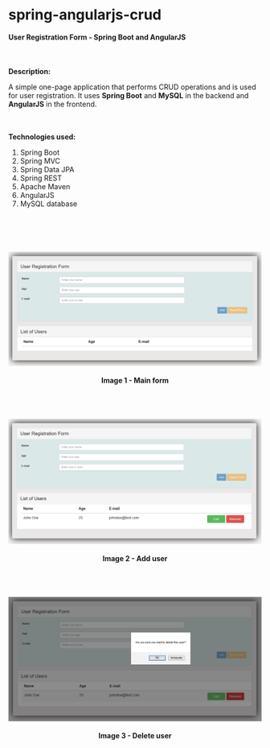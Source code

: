 # spring-angularjs-crud
<b>User Registration Form - Spring Boot and AngularJS</b>
<br><br>
<br><br>
<b>Description:</b>

A simple one-page application that performs CRUD operations and is used for user registration.
It uses <b>Spring Boot</b> and <b>MySQL</b> in the backend and <b>AngularJS</b> in the frontend.

<br><br>
<b>Technologies used:</b>
<br>
<ol>
	<li>Spring Boot</li>
	<li>Spring MVC</li>
	<li>Spring Data JPA</li>
	<li>Spring REST</li>
	<li>Apache Maven</li>
	<li>AngularJS</li>
	<li>MySQL database</li>
</ol>

# 

<br><br>
<div align="center">
	<kbd><img src="./images/01.main-form.png" width="650" /></kbd>
	<br><br>
	<b>Image 1 - Main form</b>
</div>
<br><br>
<br><br>
<div align="center">
	<kbd><img src="./images/02.list-creation.png" width="650" /></kbd>
	<br><br>
	<b>Image 2 - Add user</b>
</div>
<br><br>
<br><br>
<div align="center">
	<kbd><img src="./images/03.delete-user.png" width="650" /></kbd>
	<br><br>
	<b>Image 3 - Delete user</b>
</div>
<br><br>
<br><br>